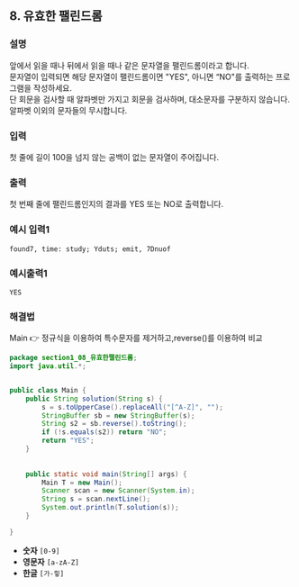 ## 8. 유효한 팰린드롬  
  
### 설명  
앞에서 읽을 때나 뒤에서 읽을 때나 같은 문자열을 팰린드롬이라고 합니다.  
문자열이 입력되면 해당 문자열이 팰린드롬이면 "YES", 아니면 “NO"를 출력하는 프로그램을 작성하세요.  
단 회문을 검사할 때 알파벳만 가지고 회문을 검사하며, 대소문자를 구분하지 않습니다.  
알파벳 이외의 문자들의 무시합니다.   
  
### 입력  
첫 줄에 길이 100을 넘지 않는 공백이 없는 문자열이 주어집니다.       
  
### 출력  
첫 번째 줄에 팰린드롬인지의 결과를 YES 또는 NO로 출력합니다.    
  
### 예시 입력1  
```
found7, time: study; Yduts; emit, 7Dnuof
```  
    
### 예시출력1  

```
YES
```  
  
### 해결법  
Main 👉 정규식을 이용하여 특수문자를 제거하고,reverse()를 이용하여 비교  

```java
package section1_08_유효한팰린드롬;
import java.util.*;


public class Main {
	public String solution(String s) {
		s = s.toUpperCase().replaceAll("[^A-Z]", "");
		StringBuffer sb = new StringBuffer(s);
		String s2 = sb.reverse().toString();
		if (!s.equals(s2)) return "NO";
		return "YES";
	}
	
	
	public static void main(String[] args) {
		Main T = new Main();
		Scanner scan = new Scanner(System.in);
		String s = scan.nextLine();
		System.out.println(T.solution(s));
	}

}

```  
  
- **숫자** `[0-9]`  
- **영문자** `[a-zA-Z]`  
- **한글** `[가-힣]`  
